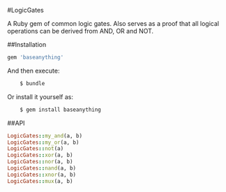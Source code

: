 #LogicGates

A Ruby gem of common logic gates. Also serves as a proof that all logical operations can be derived from AND, OR and NOT.

##Installation

```ruby
gem 'baseanything'
```

And then execute:
```ruby
    $ bundle
```
Or install it yourself as:
```ruby
    $ gem install baseanything
```

##API

```ruby
LogicGates::my_and(a, b)
LogicGates::my_or(a, b)
LogicGates::not(a)
LogicGates::xor(a, b)
LogicGates::nor(a, b)
LogicGates::nand(a, b)
LogicGates::xnor(a, b)
LogicGates::mux(a, b)
```

